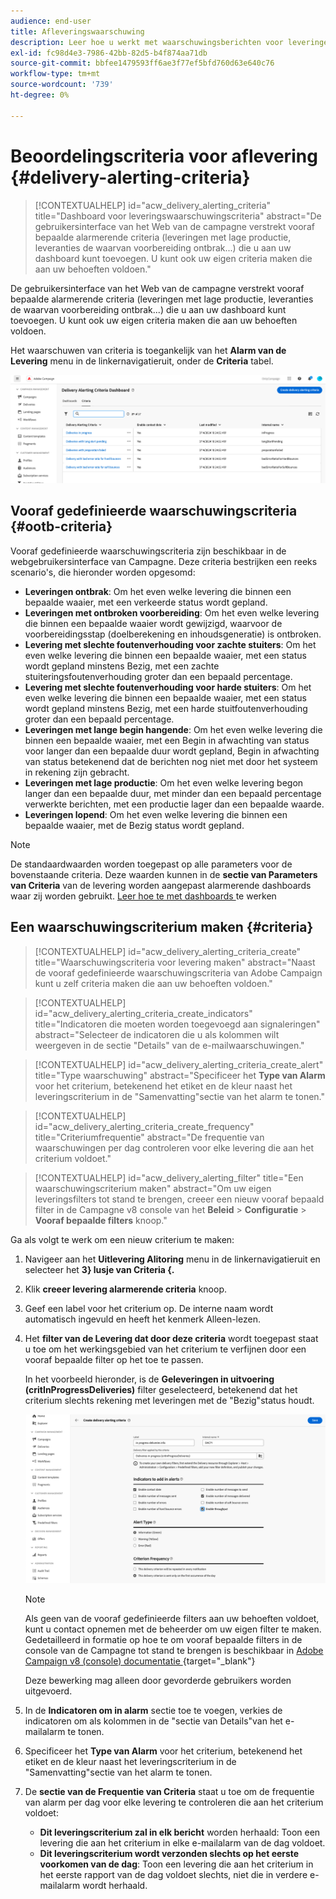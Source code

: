 ```yaml
---
audience: end-user
title: Afleveringswaarschuwing
description: Leer hoe u werkt met waarschuwingsberichten voor leveringen.
exl-id: fc98d4e3-7986-42bb-82d5-b4f874aa71db
source-git-commit: bbfee1479593ff6ae3f77ef5bfd760d63e640c76
workflow-type: tm+mt
source-wordcount: '739'
ht-degree: 0%

---
```


# Beoordelingscriteria voor aflevering {#delivery-alerting-criteria}

>[!CONTEXTUALHELP]
>id="acw_delivery_alerting_criteria"
>title="Dashboard voor leveringswaarschuwingscriteria"
>abstract="De gebruikersinterface van het Web van de campagne verstrekt vooraf bepaalde alarmerende criteria (leveringen met lage productie, leveranties de waarvan voorbereiding ontbrak...) die u aan uw dashboard kunt toevoegen. U kunt ook uw eigen criteria maken die aan uw behoeften voldoen."

De gebruikersinterface van het Web van de campagne verstrekt vooraf bepaalde alarmerende criteria (leveringen met lage productie, leveranties de waarvan voorbereiding ontbrak...) die u aan uw dashboard kunt toevoegen. U kunt ook uw eigen criteria maken die aan uw behoeften voldoen.

Het waarschuwen van criteria is toegankelijk van het **Alarm van de Levering** menu in de linkernavigatieruit, onder de **Criteria** tabel.

![](assets/alerting-criteria-list.png)

## Vooraf gedefinieerde waarschuwingscriteria {#ootb-criteria}

Vooraf gedefinieerde waarschuwingscriteria zijn beschikbaar in de webgebruikersinterface van Campagne. Deze criteria bestrijken een reeks scenario&#39;s, die hieronder worden opgesomd:

* **Leveringen ontbrak**: Om het even welke levering die binnen een bepaalde waaier, met een verkeerde status wordt gepland.
* **Leveringen met ontbroken voorbereiding**: Om het even welke levering die binnen een bepaalde waaier wordt gewijzigd, waarvoor de voorbereidingsstap (doelberekening en inhoudsgeneratie) is ontbroken.
* **Levering met slechte foutenverhouding voor zachte stuiters**: Om het even welke levering die binnen een bepaalde waaier, met een status wordt gepland minstens Bezig, met een zachte stuiteringsfoutenverhouding groter dan een bepaald percentage.
* **Levering met slechte foutenverhouding voor harde stuiters**: Om het even welke levering die binnen een bepaalde waaier, met een status wordt gepland minstens Bezig, met een harde stuitfoutenverhouding groter dan een bepaald percentage.
* **Leveringen met lange begin hangende**: Om het even welke levering die binnen een bepaalde waaier, met een Begin in afwachting van status voor langer dan een bepaalde duur wordt gepland, Begin in afwachting van status betekenend dat de berichten nog niet met door het systeem in rekening zijn gebracht.
* **Leveringen met lage productie**: Om het even welke levering begon langer dan een bepaalde duur, met minder dan een bepaald percentage verwerkte berichten, met een productie lager dan een bepaalde waarde.
* **Leveringen lopend**: Om het even welke levering die binnen een bepaalde waaier, met de Bezig status wordt gepland.

>[!NOTE]
>
>De standaardwaarden worden toegepast op alle parameters voor de bovenstaande criteria. Deze waarden kunnen in de **sectie van Parameters van Criteria** van de levering worden aangepast alarmerende dashboards waar zij worden gebruikt. [ Leer hoe te met dashboards ](../msg/delivery-alerting-dashboards.md) te werken

## Een waarschuwingscriterium maken {#criteria}

>[!CONTEXTUALHELP]
>id="acw_delivery_alerting_criteria_create"
>title="Waarschuwingscriteria voor levering maken"
>abstract="Naast de vooraf gedefinieerde waarschuwingscriteria van Adobe Campaign kunt u zelf criteria maken die aan uw behoeften voldoen."

>[!CONTEXTUALHELP]
>id="acw_delivery_alerting_criteria_create_indicators"
>title="Indicatoren die moeten worden toegevoegd aan signaleringen"
>abstract="Selecteer de indicatoren die u als kolommen wilt weergeven in de sectie &quot;Details&quot; van de e-mailwaarschuwingen."

>[!CONTEXTUALHELP]
>id="acw_delivery_alerting_criteria_create_alert"
>title="Type waarschuwing"
>abstract="Specificeer het **Type van Alarm** voor het criterium, betekenend het etiket en de kleur naast het leveringscriterium in de &quot;Samenvatting&quot;sectie van het alarm te tonen."

>[!CONTEXTUALHELP]
>id="acw_delivery_alerting_criteria_create_frequency"
>title="Criteriumfrequentie"
>abstract="De frequentie van waarschuwingen per dag controleren voor elke levering die aan het criterium voldoet."

>[!CONTEXTUALHELP]
>id="acw_delivery_alerting_filter"
>title="Een waarschuwingscriterium maken"
>abstract="Om uw eigen leveringsfilters tot stand te brengen, creeer een nieuw vooraf bepaald filter in de Campagne v8 console van het **Beleid** > **Configuratie** > **Vooraf bepaalde filters** knoop."

Ga als volgt te werk om een nieuw criterium te maken:

1. Navigeer aan het **Uitlevering Alitoring** menu in de linkernavigatieruit en selecteer het **3} lusje van Criteria {.**
1. Klik **creeer levering alarmerende criteria** knoop.
1. Geef een label voor het criterium op. De interne naam wordt automatisch ingevuld en heeft het kenmerk Alleen-lezen.
1. Het **filter van de Levering dat door deze criteria** wordt toegepast staat u toe om het werkingsgebied van het criterium te verfijnen door een vooraf bepaalde filter op het toe te passen.

   In het voorbeeld hieronder, is de **Geleveringen in uitvoering (critInProgressDeliveries)** filter geselecteerd, betekenend dat het criterium slechts rekening met leveringen met de &quot;Bezig&quot;status houdt.

   ![](assets/alerting-criteria-properties.png)

   >[!NOTE]
   >
   >Als geen van de vooraf gedefinieerde filters aan uw behoeften voldoet, kunt u contact opnemen met de beheerder om uw eigen filter te maken.  Gedetailleerd in formatie op hoe te om vooraf bepaalde filters in de console van de Campagne tot stand te brengen is beschikbaar in [ Adobe Campaign v8 (console) documentatie ](https://experienceleague.adobe.com/en/docs/campaign/campaign-v8/audience/create-audiences/create-filters) {target="_blank"}
   >
   >Deze bewerking mag alleen door gevorderde gebruikers worden uitgevoerd.

1. In de **Indicatoren om in alarm** sectie toe te voegen, verkies de indicatoren om als kolommen in de &quot;sectie van Details&quot;van het e-mailalarm te tonen.

1. Specificeer het **Type van Alarm** voor het criterium, betekenend het etiket en de kleur naast het leveringscriterium in de &quot;Samenvatting&quot;sectie van het alarm te tonen.

1. De **sectie van de Frequentie van Criteria** staat u toe om de frequentie van alarm per dag voor elke levering te controleren die aan het criterium voldoet:

   * **Dit leveringscriterium zal in elk bericht** worden herhaald: Toon een levering die aan het criterium in elke e-mailalarm van de dag voldoet.
   * **Dit leveringscriterium wordt verzonden slechts op het eerste voorkomen van de dag**: Toon een levering die aan het criterium in het eerste rapport van de dag voldoet slechts, niet die in verdere e-mailalarm wordt herhaald.
